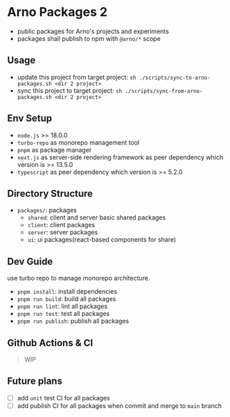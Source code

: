 # Arno Packages 2

- public packages for Arno's projects and experiments
- packages shall publish to npm with `@arno/*` scope

## Usage

- update this project from target project: `sh ./scripts/sync-to-arno-packages.sh <dir 2 project>`
- sync this project to target project: `sh ./scripts/sync-from-arno-packages.sh <dir 2 project>`

## Env Setup

- `node.js` >= 18.0.0
- `turbo-repo` as monorepo management tool
- `pnpm` as package manager
- `next.js` as server-side rendering framework as peer dependency which version is >= 13.5.0
- `typescript` as peer dependency which version is >= 5.2.0

## Directory Structure

- `packages/`: packages
  - `shared`: client and server basic shared packages
  - `client`: client packages
  - `server`: server packages
  - `ui`: ui packages(react-based components for share)

## Dev Guide

use turbo repo to manage monorepo architecture.

- `pnpm install`: install dependencies
- `pnpm run build`: build all packages
- `pnpm run lint`: lint all packages
- `pnpm run test`: test all packages
- `pnpm run publish`: publish all packages


## Github Actions & CI

> WIP

## Future plans

- [ ] add `unit` test CI for all packages
- [ ] add publish CI for all packages when commit and merge to `main` branch
